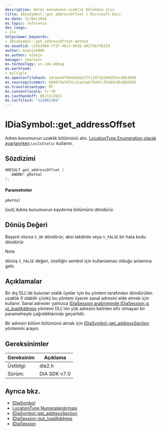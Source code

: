 ```yaml
---
description: Adres konumunun uzaklık bölümünü alın.
title: IDiaSymbol::get_addressOffset | Microsoft Docs
ms.date: 11/04/2016
ms.topic: reference
dev_langs:
- C++
helpviewer_keywords:
- IDiaSymbol::get_addressOffset method
ms.assetid: c15639b0-7f37-46c7-891b-40273b7f6319
author: mikejo5000
ms.author: mikejo
manager: jmartens
ms.technology: vs-ide-debug
ms.workload:
- multiple
ms.openlocfilehash: 2dcbee6f04a61bb21ffc1071b200297ecd0b3890
ms.sourcegitcommit: 68897da7d74c31ae1ebf5d47c7b5ddc9b108265b
ms.translationtype: MT
ms.contentlocale: tr-TR
ms.lasthandoff: 08/13/2021
ms.locfileid: "122081304"
---
```

# <a name="idiasymbolget_addressoffset"></a>IDiaSymbol::get_addressOffset
Adres konumunun uzaklık bölümünü alın. [LocationType Enumeration olarak ayarlanırken](../../debugger/debug-interface-access/locationtype.md) `LocIsStatic` kullanın.

## <a name="syntax"></a>Sözdizimi

```C++
HRESULT get_addressOffset ( 
   DWORD* pRetVal
);
```

#### <a name="parameters"></a>Parametreler
 `pRetVal`

[out] Adres konumunun kaydırma bölümünü döndürür.

## <a name="return-value"></a>Dönüş Değeri
 Başarılı olursa `S_OK` döndürür; aksi takdirde veya `S_FALSE` bir hata kodu döndürür.

> [!NOTE]
> dönüş `S_FALSE` değeri, özelliğin sembol için kullanılamaz olduğu anlamına gelir.

## <a name="remarks"></a>Açıklamalar
 Bir dış DLL'de bulunan statik üyeler için bu yöntem tarafından döndürülen uzaklık 0 olabilir çünkü bu yöntem üyenin sanal adresini elde etmek için kullanır. Sanal adresler yalnızca [IDiaSession arabiriminde IDiaSession::p ut_loadAddress](../../debugger/debug-interface-access/idiasession-put-loadaddress.md) yöntemi DLL'nin yük adresini belirten sıfır olmayan bir parametreyle çağrıldıklarında geçerlidir. [](../../debugger/debug-interface-access/idiasession.md)

 Bir adresin bölüm bölümünü almak için [IDiaSymbol::get_addressSection](../../debugger/debug-interface-access/idiasymbol-get-addresssection.md) yöntemini arayın.

## <a name="requirements"></a>Gereksinimler

|Gereksinim|Açıklama|
|-----------------|-----------------|
|Üstbilgi:|dia2.h|
|Sürüm:|DIA SDK v7.0|

## <a name="see-also"></a>Ayrıca bkz.
- [IDiaSymbol](../../debugger/debug-interface-access/idiasymbol.md)
- [LocationType Numaralandırması](../../debugger/debug-interface-access/locationtype.md)
- [IDiaSymbol::get_addressSection](../../debugger/debug-interface-access/idiasymbol-get-addresssection.md)
- [IDiaSession::put_loadAddress](../../debugger/debug-interface-access/idiasession-put-loadaddress.md)
- [IDiaSession](../../debugger/debug-interface-access/idiasession.md)
